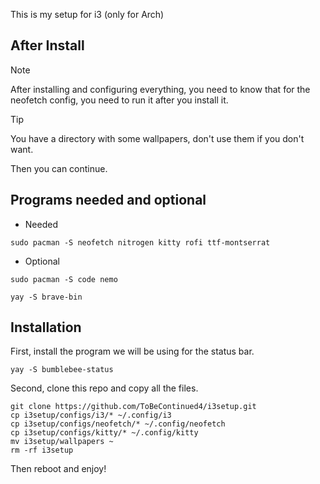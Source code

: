 This is my setup for i3 (only for Arch)

## After Install
> [!NOTE]
> After installing and configuring everything, you need to know that for the neofetch config, you need to run it after you install it.

> [!TIP]
> You have a directory with some wallpapers, don't use them if you don't want.

Then you can continue.

## Programs needed and optional
- Needed
```
sudo pacman -S neofetch nitrogen kitty rofi ttf-montserrat
```
- Optional
```
sudo pacman -S code nemo
```
```
yay -S brave-bin
```

## Installation

First, install the program we will be using for the status bar.
```
yay -S bumblebee-status
```
Second, clone this repo and copy all the files.
```
git clone https://github.com/ToBeContinued4/i3setup.git
cp i3setup/configs/i3/* ~/.config/i3
cp i3setup/configs/neofetch/* ~/.config/neofetch
cp i3setup/configs/kitty/* ~/.config/kitty
mv i3setup/wallpapers ~
rm -rf i3setup
```
Then reboot and enjoy!
